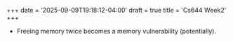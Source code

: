 +++
date = '2025-09-09T19:18:12-04:00'
draft = true
title = 'Cs644 Week2'
+++

- Freeing memory twice becomes a memory vulnerability (potentially).


